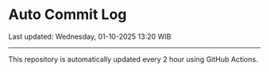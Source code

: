 # Auto Commit Log

Last updated: Wednesday, 01-10-2025 13:20 WIB

---

This repository is automatically updated every 2 hour using GitHub Actions.
